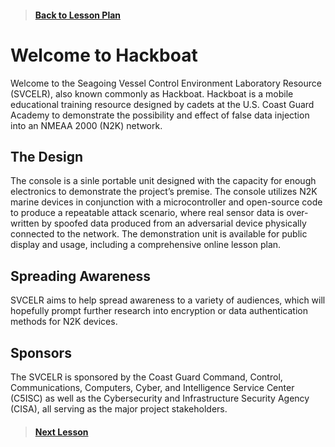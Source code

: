 > #### [Back to Lesson Plan](https://github.com/diopausar/Hackboat/tree/main/Lessons)
# Welcome to Hackboat
Welcome to the Seagoing Vessel Control Environment Laboratory Resource (SVCELR), also known commonly as Hackboat. Hackboat is a mobile educational training resource designed by cadets at the U.S. Coast Guard Academy to demonstrate the possibility and effect of false data injection into an NMEAA 2000 (N2K) network. 
## The Design
The console is a sinle portable unit designed with the capacity for enough electronics to demonstrate the project’s premise. The console utilizes N2K marine devices in conjunction with a microcontroller and open-source code to produce a repeatable attack scenario, where real sensor data is over-written by spoofed data produced from an adversarial device physically connected to the network. The demonstration unit is available for public display and usage, including a comprehensive online lesson plan.
## Spreading Awareness
SVCELR aims to help spread awareness to a variety of audiences, which will hopefully prompt further research into encryption or data authentication methods for N2K devices.
## Sponsors
The SVCELR is sponsored by the Coast Guard Command, Control, Communications, Computers, Cyber, and Intelligence Service Center (C5ISC) as well as the Cybersecurity and Infrastructure Security Agency (CISA), all serving as the major project stakeholders. 


> #### [Next Lesson](https://github.com/diopausar/Hackboat/blob/main/Lessons/Getting%20Started/NMEA%202000/README.md)

